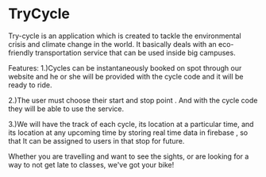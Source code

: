 # TryCycle
Try-cycle is an application which is created to tackle the environmental crisis and climate change in the world. It basically deals with an eco-friendly transportation service that can be used inside big campuses. 

Features:
1.)Cycles can be instantaneously booked on spot through our website and he or she will be provided with the cycle code and it will be ready to ride.

2.)The user must choose their start and stop point . And with the cycle code they will be able to use  the service.

3.)We will have the track of each cycle, its location at a particular time, and its location at any upcoming time by storing real time data in firebase , so that It can be assigned to users in that stop for future.

Whether you are travelling and want to see the sights, or are looking for a way to not get late to classes, we've got your bike!
